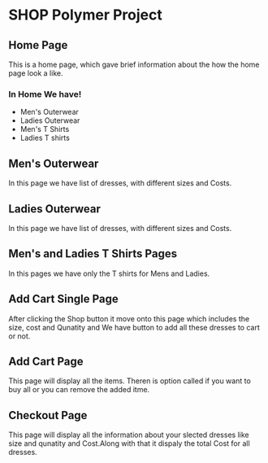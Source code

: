 # SHOP Polymer Project

## Home Page

This is a home page, which gave brief information about the how the home page look a like.

### In Home We have!
 - Men's Outerwear
 - Ladies Outerwear
 - Men's T Shirts
 - Ladies T shirts

## Men's Outerwear

In this page we have list of dresses, with different sizes and Costs.

## Ladies Outerwear

In this page we have list of dresses, with different sizes and Costs.

## Men's and Ladies T Shirts Pages

In this pages we have only the T shirts for Mens and Ladies.

## Add Cart Single Page

After clicking the Shop button it move onto this page which includes the size, cost and Qunatity and We have button to add all these dresses to cart or not.

## Add Cart Page

This page will display all the items. Theren is option called if you want to buy all or you can remove the added itme.

## Checkout Page

This page will display all the information about your slected dresses like size and qunatity and Cost.Along with that it dispaly the total Cost for all dresses.